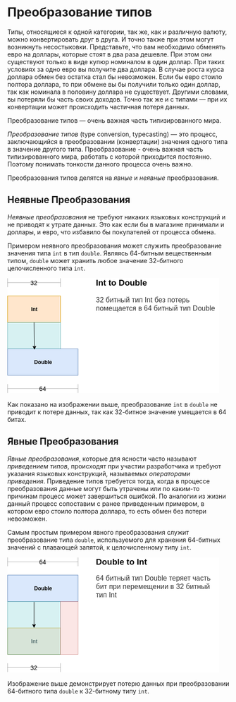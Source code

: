 # Преобразование типов

Типы, относящиеся к одной категории, так же, как и различную валюту, можно конвертировать друг в друга. И точно также при этом могут возникнуть несостыковки. Представьте, что вам необходимо обменять евро на доллары, которые стоят в два раза дешевле. При этом они существуют только в виде купюр номиналом в один доллар. При таких условиях за одно евро вы получите два доллара. В случае роста курса доллара обмен без остатка стал бы невозможен. Если бы евро стоило полтора доллара, то при обмене вы бы получили только один доллар, так как номинала в половину доллара не существует. Другими словами, вы потеряли бы часть своих доходов. Точно так же и с типами — при их конвертации может происходить частичная потеря данных.

Преобразование типов — очень важная часть типизированного мира.

_Преобразование типов_ (type conversion, typecasting) — это процесс, заключающийся в преобразовании (конвертации) значения одного типа в значение другого типа. Преобразование - очень важная часть типизированного мира, работать с которой приходится постоянно. Поэтому понимать тонкости данного процесса очень важно.

Преобразования типов делятся на _явные_ и _неявные_ преобразования.

## Неявные Преобразования

_Неявные преобразования_ не требуют никаких языковых конструкций и не приводят к утрате данных. Это как если бы в магазине принимали и доллары, и евро, что избавило бы покупателей от процесса обмена.

Примером неявного преобразования может служить преобразование значения типа `int` в тип `double`. Являясь 64-битным вещественным типом, `double` может хранить любое значение 32-битного целочисленного типа `int`.

![Неявные Преобразования](type-conversion-int-to-double.png)

Как показано на изображении выше, преобразование `int` в `double` не приводит к потере данных, так как 32-битное значение умещается в 64 битах.

## Явные Преобразования

_Явные преобразования_, которые для ясности часто называют _приведением типов_, происходят при участии разработчика и требуют указания языковых конструкций, называемых _операторами приведения_. Приведение типов требуется тогда, когда в процессе преобразования данные могут быть утрачены или по каким-то причинам процесс может завершиться ошибкой. По аналогии из жизни данный процесс сопоставим с ранее приведенным примером, в котором евро стоило полтора доллара, то есть обмен без потери невозможен.

Самым простым примером явного преобразования служит преобразование типа `double`, используемого для хранения 64-битных значений с плавающей запятой, к целочисленному типу `int`.

![Явные Преобразования](type-conversion-double-to-int.png)

Изображение выше демонстрирует потерю данных при преобразовании 64-битного типа `double` к 32-битному типу `int`.
